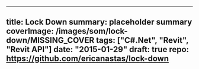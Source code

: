 ---

title: Lock Down
summary: placeholder summary
coverImage: /images/som/lock-down/MISSING_COVER
tags: ["C#.Net", "Revit", "Revit API"]
date: "2015-01-29"
draft: true
repo: https://github.com/ericanastas/lock-down
--
